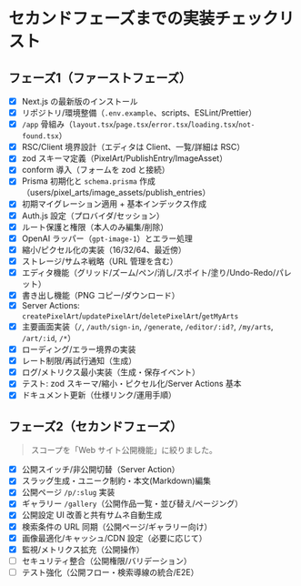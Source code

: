# セカンドフェーズまでの実装チェックリスト

## フェーズ1（ファーストフェーズ）

- [x] Next.js の最新版のインストール
- [x] リポジトリ/環境整備（`.env.example`、scripts、ESLint/Prettier）
- [x] `/app` 骨組み（`layout.tsx`/`page.tsx`/`error.tsx`/`loading.tsx`/`not-found.tsx`）
- [x] RSC/Client 境界設計（エディタは Client、一覧/詳細は RSC）
- [x] zod スキーマ定義（PixelArt/PublishEntry/ImageAsset）
- [x] conform 導入（フォームを zod と接続）
- [x] Prisma 初期化と `schema.prisma` 作成（users/pixel_arts/image_assets/publish_entries）
- [x] 初期マイグレーション適用 + 基本インデックス作成
- [x] Auth.js 設定（プロバイダ/セッション）
- [x] ルート保護と権限（本人のみ編集/削除）
- [x] OpenAI ラッパー（`gpt-image-1`）とエラー処理
- [x] 縮小/ピクセル化の実装（16/32/64、最近傍）
- [x] ストレージ/サムネ戦略（URL 管理を含む）
- [x] エディタ機能（グリッド/ズーム/ペン/消し/スポイト/塗り/Undo-Redo/パレット）
- [x] 書き出し機能（PNG コピー/ダウンロード）
- [x] Server Actions: `createPixelArt`/`updatePixelArt`/`deletePixelArt`/`getMyArts`
- [x] 主要画面実装（`/`, `/auth/sign-in`, `/generate`, `/editor/:id?`, `/my/arts`, `/art/:id`, `/*`）
- [x] ローディング/エラー境界の実装
- [x] レート制限/再試行通知（生成）
- [x] ログ/メトリクス最小実装（生成・保存イベント）
- [x] テスト: zod スキーマ/縮小・ピクセル化/Server Actions 基本
- [x] ドキュメント更新（仕様リンク/運用手順）

## フェーズ2（セカンドフェーズ）

> スコープを「Web サイト公開機能」に絞りました。

- [x] 公開スイッチ/非公開切替（Server Action）
- [x] スラッグ生成・ユニーク制約・本文(Markdown)編集
- [x] 公開ページ `/p/:slug` 実装
- [x] ギャラリー `/gallery`（公開作品一覧・並び替え/ページング）
- [x] 公開設定 UI 改善と共有サムネ自動生成
- [x] 検索条件の URL 同期（公開ページ/ギャラリー向け）
- [x] 画像最適化/キャッシュ/CDN 設定（必要に応じて）
- [x] 監視/メトリクス拡充（公開操作）
- [ ] セキュリティ整合（公開権限/バリデーション）
- [ ] テスト強化（公開フロー・検索導線の統合/E2E）
